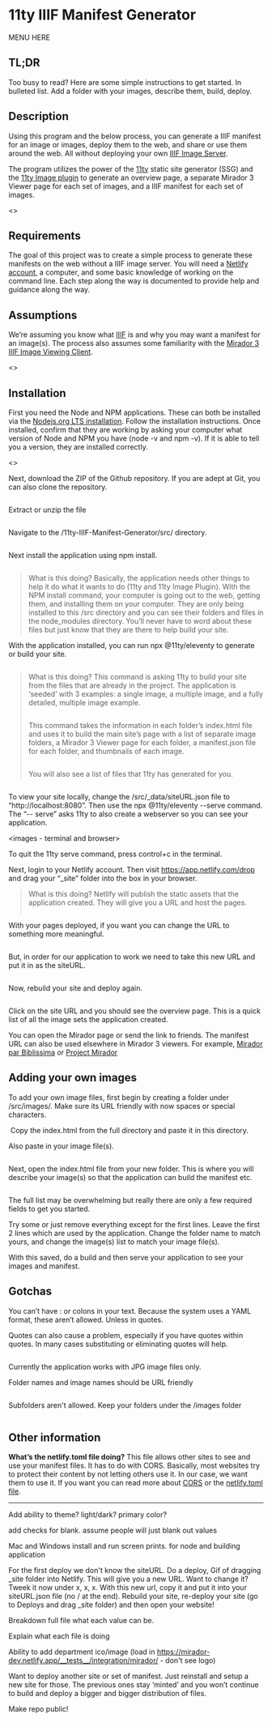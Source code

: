 # 11ty IIIF Manifest Generator

MENU HERE

## TL;DR
Too busy to read? Here are some simple instructions to get started.
In bulleted list. Add a folder with your images, describe them, build, deploy.

## Description
Using this program and the below process, you can generate a IIIF manifest for an image or images, deploy them to the web, and share or use them around the web. All without deploying your own [IIIF Image Server](https://iiif.io/apps-demos/#image-servers).  

The program utilizes the power of the [11ty](https://www.11ty.dev/) static site generator (SSG) and the [11ty Image plugin](https://www.11ty.dev/docs/plugins/image/) to generate an overview page, a separate Mirador 3 Viewer page for each set of images, and a IIIF manifest for each set of images.

<<Image>>

## Requirements
The goal of this project was to create a simple process to generate these manifests on the web without a IIIF image server. You will need a [Netlify account](https://www.netlify.com/), a computer, and some basic knowledge of working on the command line. Each step along the way is documented to provide help and guidance along the way.

## Assumptions
We’re assuming you know what [IIIF](https://iiif.io/) is and why you may want a manifest for an image(s). The process also assumes some familiarity with the [Mirador 3 IIIF Image Viewing Client](https://projectmirador.org/).

<<image>>

## Installation
First you need the Node and NPM applications. These can both be installed via the [Nodejs.org LTS installation](https://nodejs.org/en/). Follow the installation instructions. Once installed, confirm that they are working by asking your computer what version of Node and NPM you have (node -v and npm -v). If it is able to tell you a version, they are installed correctly.

<<image>>

Next, download the ZIP of the Github repository. If you are adept at Git, you can also clone the repository.

<image>

Extract or unzip the file

<image>

Navigate to the /11ty-IIIF-Manifest-Generator/src/ directory.

<image>

Next install the application using npm install.

<image>

> What is this doing? Basically, the application needs other things to help it do what it wants to do (11ty and 11ty Image Plugin). With the NPM install command, your computer is going out to the web, getting them, and installing them on your computer. They are only being installed to this /src directory and you can see their folders and files in the node_modules directory. You’ll never have to word about these files but just know that they are there to help build your site.

With the application installed, you can run npx @11ty/eleventy to generate or build your site.

<image>

> What is this doing? This command is asking 11ty to build your site from the files that are already in the project. The application is ‘seeded’ with 3 examples: a single image, a multiple image, and a fully detailed, multiple image example.
>
> <image of project code>
>
> This command takes the information in each folder’s index.html file and uses it to build the main site’s page with a list of separate image folders, a Mirador 3 Viewer page for each folder, a manifest.json file for each folder, and thumbnails of each image.
>
> <image of finished site>
>
> You will also see a list of files that 11ty has generated for you.

<image>

To view your site locally, change the /src/_data/siteURL.json file to “http://localhost:8080”. Then use the npx @11ty/eleventy --serve command. The “-- serve” asks 11ty to also create a webserver so you can see your application.

<images - terminal and browser>

To quit the 11ty serve command, press control+c in the terminal.

Next, login to your Netlify account. Then visit <https://app.netlify.com/drop> and drag your “_site” folder into the box in your browser.

<gif>

> What is this doing? Netlify will publish the static assets that the application created. They will give you a URL and host the pages.
>
> <image>

With your pages deployed, if you want you can change the URL to something more meaningful.

<image>

But, in order for our application to work we need to take this new URL and put it in as the siteURL.

<image>

Now, rebuild your site and deploy again.

<image>

Click on the site URL and you should see the overview page. This is a quick list of all the image sets the application created.

You can open the Mirador page or send the link to friends. The manifest URL can also be used elsewhere in Mirador 3 viewers. For example, [Mirador par Biblissima](https://iiif.biblissima.fr/mirador3/?theme=light) or
[Project Mirador](https://mirador-dev.netlify.app/__tests__/integration/mirador/)

## Adding your own images

To add your own image files, first begin by creating a folder under /src/images/. Make sure its URL friendly with now spaces or special characters.

<image>
Copy the index.html from the full directory and paste it in this directory.

<image>

Also paste in your image file(s).

<image>

Next, open the index.html file from your new folder. This is where you will describe your image(s) so that the application can build the manifest etc.

<image>

The full list may be overwhelming but really there are only a few required fields to get you started.

<TABLE OF LIST AND WHAT THEY DO AND IF REQUIRED>

Try some or just remove everything except for the first  lines. Leave the first 2 lines which are used by the application. Change the folder name to match yours, and change the image(s) list to match your image file(s).

With this saved, do a build and then serve your application to see your images and manifest.

## Gotchas

You can’t have : or colons in your text. Because the system uses a YAML format, these aren’t allowed. Unless in quotes.
<image>

Quotes can also cause a problem, especially if you have quotes within quotes. In many cases substituting or eliminating quotes will help.

<image>

Currently the application works with JPG image files only.

Folder names and image names should be URL friendly

<image this not this>

Subfolders aren't allowed. Keep your folders under the /images folder

<image this not this>

## Other information

**What’s the netlify.toml file doing?** This file allows other sites to see and use your manifest files. It has to do with CORS. Basically, most websites try to protect their content by not letting others use it. In our case, we want them to use it. If you want you can read more about [CORS](https://developer.mozilla.org/en-US/docs/Web/HTTP/CORS) or the [netlify.toml file](https://docs.netlify.com/configure-builds/file-based-configuration/#headers).


---------------------


Add ability to theme? light/dark? primary color?

add checks for blank. assume people will just blank out values

Mac and Windows install and run screen prints. for node and building application

For the first deploy we don't know the siteURL. Do a deploy, Gif of dragging _site folder into Netlify. This will give you a new URL. Want to change it? Tweek it now under x, x, x. With this new url, copy it and put it into your siteURL.json file (no / at the end). Rebuild your site, re-deploy your site (go to Deploys and drag _site folder) and then open your website!

Breakdown full file what each value can be.

Explain what each file is doing

Ability to add department ico/image (load in https://mirador-dev.netlify.app/__tests__/integration/mirador/ - don't see logo)

Want to deploy another site or set of manifest. Just reinstall and setup a new site for those. The previous ones stay ‘minted’ and you won’t continue to build and deploy a bigger and bigger distribution of files.

Make repo public!
